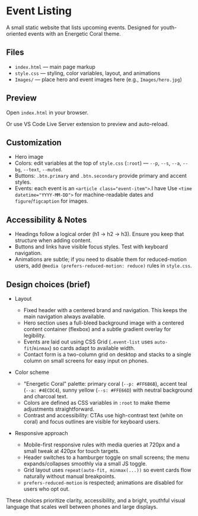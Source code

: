 # Event Listing

A small static website that lists upcoming events. Designed for youth-oriented events with an Energetic Coral theme.

## Files

- `index.html` — main page markup
- `style.css` — styling, color variables, layout, and animations
- `Images/` — place hero and event images here (e.g., `Images/hero.jpg`)

## Preview

Open `index.html` in your browser. 

Or use VS Code Live Server extension to preview and auto-reload.

## Customization

- Hero image
- Colors: edit variables at the top of `style.css` (`:root`) — `--p`, `--s`, `--a`, `--bg`, `--text`, `--muted`.
- Buttons: `.btn.primary` and `.btn.secondary` provide primary and accent styles.
- Events: each event is an `<article class="event-item">`.I have Use `<time datetime="YYYY-MM-DD">` for machine-readable dates and `figure`/`figcaption` for images.

## Accessibility & Notes

- Headings follow a logical order (h1 → h2 → h3). Ensure you keep that structure when adding content.
- Buttons and links have visible focus styles. Test with keyboard navigation.
- Animations are subtle; if you need to disable them for reduced-motion users, add `@media (prefers-reduced-motion: reduce)` rules in `style.css`.

## Design choices (brief)

- Layout
	- Fixed header with a centered brand and navigation. This keeps the main navigation always available.
	- Hero section uses a full-bleed background image with a centered content container (flexbox) and a subtle gradient overlay for legibility.
	- Events are laid out using CSS Grid (`.event-list` uses `auto-fit`/`minmax`) so cards adapt to available width.
	- Contact form is a two-column grid on desktop and stacks to a single column on small screens for easy input on phones.

- Color scheme
	- "Energetic Coral" palette: primary coral (`--p: #FF6B6B`), accent teal (`--a: #4ECDC4`), sunny yellow (`--s: #FFE66D`) with neutral background and charcoal text.
	- Colors are defined as CSS variables in `:root` to make theme adjustments straightforward.
	- Contrast and accessibility: CTAs use high-contrast text (white on coral) and focus outlines are visible for keyboard users.

- Responsive approach
	- Mobile-first responsive rules with media queries at 720px and a small tweak at 420px for touch targets.
	- Header switches to a hamburger toggle on small screens; the menu expands/collapses smoothly via a small JS toggle.
	- Grid layout uses `repeat(auto-fit, minmax(...))` so event cards flow naturally without manual breakpoints.
	- `prefers-reduced-motion` is respected; animations are disabled for users who opt out.

These choices prioritize clarity, accessibility, and a bright, youthful visual language that scales well between phones and large displays.
